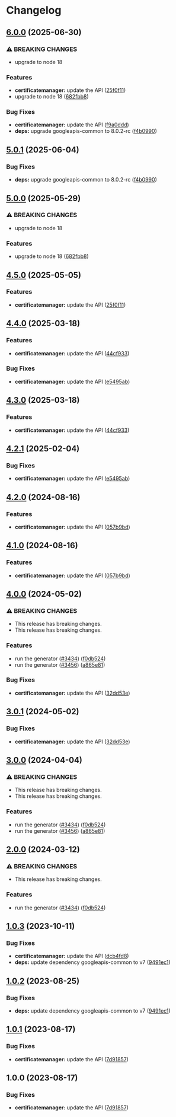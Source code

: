 # Changelog

## [6.0.0](https://github.com/googleapis/google-api-nodejs-client/compare/certificatemanager-v5.0.1...certificatemanager-v6.0.0) (2025-06-30)


### ⚠ BREAKING CHANGES

* upgrade to node 18

### Features

* **certificatemanager:** update the API ([25f0f11](https://github.com/googleapis/google-api-nodejs-client/commit/25f0f116141ed890a0a7879b0342dc9dbcd892ea))
* upgrade to node 18 ([682fbb8](https://github.com/googleapis/google-api-nodejs-client/commit/682fbb869189ae92b3e9a194d37d0548af0c1f92))


### Bug Fixes

* **certificatemanager:** update the API ([f9a0ddd](https://github.com/googleapis/google-api-nodejs-client/commit/f9a0ddd8ea90cd304958fec9b26c1c7e6bcdd212))
* **deps:** upgrade googleapis-common to 8.0.2-rc ([f4b0990](https://github.com/googleapis/google-api-nodejs-client/commit/f4b099071040cfbcfe4a2e7d487d45ee93b369e0))

## [5.0.1](https://github.com/googleapis/google-api-nodejs-client/compare/certificatemanager-v5.0.0...certificatemanager-v5.0.1) (2025-06-04)


### Bug Fixes

* **deps:** upgrade googleapis-common to 8.0.2-rc ([f4b0990](https://github.com/googleapis/google-api-nodejs-client/commit/f4b099071040cfbcfe4a2e7d487d45ee93b369e0))

## [5.0.0](https://github.com/googleapis/google-api-nodejs-client/compare/certificatemanager-v4.5.0...certificatemanager-v5.0.0) (2025-05-29)


### ⚠ BREAKING CHANGES

* upgrade to node 18

### Features

* upgrade to node 18 ([682fbb8](https://github.com/googleapis/google-api-nodejs-client/commit/682fbb869189ae92b3e9a194d37d0548af0c1f92))

## [4.5.0](https://github.com/googleapis/google-api-nodejs-client/compare/certificatemanager-v4.4.0...certificatemanager-v4.5.0) (2025-05-05)


### Features

* **certificatemanager:** update the API ([25f0f11](https://github.com/googleapis/google-api-nodejs-client/commit/25f0f116141ed890a0a7879b0342dc9dbcd892ea))

## [4.4.0](https://github.com/googleapis/google-api-nodejs-client/compare/certificatemanager-v4.3.0...certificatemanager-v4.4.0) (2025-03-18)


### Features

* **certificatemanager:** update the API ([44cf933](https://github.com/googleapis/google-api-nodejs-client/commit/44cf93302ef0547caf8755db685ceff0ff165ba9))


### Bug Fixes

* **certificatemanager:** update the API ([e5495ab](https://github.com/googleapis/google-api-nodejs-client/commit/e5495abdd6b4d82256e0a5db516a87ca5910f8db))

## [4.3.0](https://github.com/googleapis/google-api-nodejs-client/compare/certificatemanager-v4.2.1...certificatemanager-v4.3.0) (2025-03-18)


### Features

* **certificatemanager:** update the API ([44cf933](https://github.com/googleapis/google-api-nodejs-client/commit/44cf93302ef0547caf8755db685ceff0ff165ba9))

## [4.2.1](https://github.com/googleapis/google-api-nodejs-client/compare/certificatemanager-v4.2.0...certificatemanager-v4.2.1) (2025-02-04)


### Bug Fixes

* **certificatemanager:** update the API ([e5495ab](https://github.com/googleapis/google-api-nodejs-client/commit/e5495abdd6b4d82256e0a5db516a87ca5910f8db))

## [4.2.0](https://github.com/googleapis/google-api-nodejs-client/compare/certificatemanager-v4.1.0...certificatemanager-v4.2.0) (2024-08-16)


### Features

* **certificatemanager:** update the API ([057b9bd](https://github.com/googleapis/google-api-nodejs-client/commit/057b9bd6aaf74121d1e25110509f095f402d6b98))

## [4.1.0](https://github.com/googleapis/google-api-nodejs-client/compare/certificatemanager-v4.0.0...certificatemanager-v4.1.0) (2024-08-16)


### Features

* **certificatemanager:** update the API ([057b9bd](https://github.com/googleapis/google-api-nodejs-client/commit/057b9bd6aaf74121d1e25110509f095f402d6b98))

## [4.0.0](https://github.com/googleapis/google-api-nodejs-client/compare/certificatemanager-v3.0.1...certificatemanager-v4.0.0) (2024-05-02)


### ⚠ BREAKING CHANGES

* This release has breaking changes.
* This release has breaking changes.

### Features

* run the generator ([#3434](https://github.com/googleapis/google-api-nodejs-client/issues/3434)) ([f0db524](https://github.com/googleapis/google-api-nodejs-client/commit/f0db524bb26f05cea3dec4c0ed66b496399e3857))
* run the generator ([#3456](https://github.com/googleapis/google-api-nodejs-client/issues/3456)) ([a865e81](https://github.com/googleapis/google-api-nodejs-client/commit/a865e81539b315d3b321650663ba0b2555b1e5a1))


### Bug Fixes

* **certificatemanager:** update the API ([32dd53e](https://github.com/googleapis/google-api-nodejs-client/commit/32dd53e849a341afbd7f0f52548485167556f85d))

## [3.0.1](https://github.com/googleapis/google-api-nodejs-client/compare/certificatemanager-v3.0.0...certificatemanager-v3.0.1) (2024-05-02)


### Bug Fixes

* **certificatemanager:** update the API ([32dd53e](https://github.com/googleapis/google-api-nodejs-client/commit/32dd53e849a341afbd7f0f52548485167556f85d))

## [3.0.0](https://github.com/googleapis/google-api-nodejs-client/compare/certificatemanager-v2.0.0...certificatemanager-v3.0.0) (2024-04-04)


### ⚠ BREAKING CHANGES

* This release has breaking changes.
* This release has breaking changes.

### Features

* run the generator ([#3434](https://github.com/googleapis/google-api-nodejs-client/issues/3434)) ([f0db524](https://github.com/googleapis/google-api-nodejs-client/commit/f0db524bb26f05cea3dec4c0ed66b496399e3857))
* run the generator ([#3456](https://github.com/googleapis/google-api-nodejs-client/issues/3456)) ([a865e81](https://github.com/googleapis/google-api-nodejs-client/commit/a865e81539b315d3b321650663ba0b2555b1e5a1))

## [2.0.0](https://github.com/googleapis/google-api-nodejs-client/compare/certificatemanager-v1.0.3...certificatemanager-v2.0.0) (2024-03-12)


### ⚠ BREAKING CHANGES

* This release has breaking changes.

### Features

* run the generator ([#3434](https://github.com/googleapis/google-api-nodejs-client/issues/3434)) ([f0db524](https://github.com/googleapis/google-api-nodejs-client/commit/f0db524bb26f05cea3dec4c0ed66b496399e3857))

## [1.0.3](https://github.com/googleapis/google-api-nodejs-client/compare/certificatemanager-v1.0.2...certificatemanager-v1.0.3) (2023-10-11)


### Bug Fixes

* **certificatemanager:** update the API ([dcb4fd8](https://github.com/googleapis/google-api-nodejs-client/commit/dcb4fd82a2c9279295c98348dbfb2099fc6efc6c))
* **deps:** update dependency googleapis-common to v7 ([9491ec1](https://github.com/googleapis/google-api-nodejs-client/commit/9491ec1cdc3c413e7d73edcfcd59cf5c28a7c855))

## [1.0.2](https://github.com/googleapis/google-api-nodejs-client/compare/certificatemanager-v1.0.1...certificatemanager-v1.0.2) (2023-08-25)


### Bug Fixes

* **deps:** update dependency googleapis-common to v7 ([9491ec1](https://github.com/googleapis/google-api-nodejs-client/commit/9491ec1cdc3c413e7d73edcfcd59cf5c28a7c855))

## [1.0.1](https://github.com/googleapis/google-api-nodejs-client/compare/certificatemanager-v1.0.0...certificatemanager-v1.0.1) (2023-08-17)


### Bug Fixes

* **certificatemanager:** update the API ([7d91857](https://github.com/googleapis/google-api-nodejs-client/commit/7d91857b203ab865b1bdae1b0ce7750f2abff2e5))

## 1.0.0 (2023-08-17)


### Bug Fixes

* **certificatemanager:** update the API ([7d91857](https://github.com/googleapis/google-api-nodejs-client/commit/7d91857b203ab865b1bdae1b0ce7750f2abff2e5))
